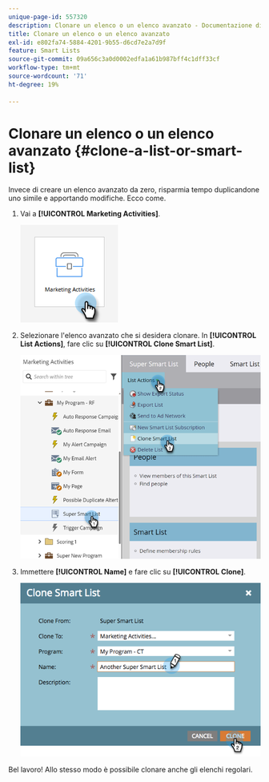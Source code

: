 ```yaml
---
unique-page-id: 557320
description: Clonare un elenco o un elenco avanzato - Documentazione di Marketo - Documentazione del prodotto
title: Clonare un elenco o un elenco avanzato
exl-id: e802fa74-5884-4201-9b55-d6cd7e2a7d9f
feature: Smart Lists
source-git-commit: 09a656c3a0d0002edfa1a61b987bff4c1dff33cf
workflow-type: tm+mt
source-wordcount: '71'
ht-degree: 19%

---
```


# Clonare un elenco o un elenco avanzato {#clone-a-list-or-smart-list}

Invece di creare un elenco avanzato da zero, risparmia tempo duplicandone uno simile e apportando modifiche. Ecco come.

1. Vai a **[!UICONTROL Marketing Activities]**.

   ![](assets/clone-a-list-or-smart-list-1.png)

1. Selezionare l&#39;elenco avanzato che si desidera clonare. In **[!UICONTROL List Actions]**, fare clic su **[!UICONTROL Clone Smart List]**.

   ![](assets/clone-a-list-or-smart-list-2.png)

1. Immettere **[!UICONTROL Name]** e fare clic su **[!UICONTROL Clone]**.

   ![](assets/clone-a-list-or-smart-list-3.png)

Bel lavoro! Allo stesso modo è possibile clonare anche gli elenchi regolari.
